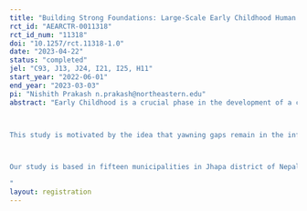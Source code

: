```yaml
---
title: "Building Strong Foundations: Large-Scale Early Childhood Human Capital Formation in Nepal"
rct_id: "AEARCTR-0011318"
rct_id_num: "11318"
doi: "10.1257/rct.11318-1.0"
date: "2023-04-22"
status: "completed"
jel: "C93, J13, J24, I21, I25, H11"
start_year: "2022-06-01"
end_year: "2023-03-03"
pi: "Nishith Prakash n.prakash@northeastern.edu"
abstract: "Early Childhood is a crucial phase in the development of a child. Approximately 200 million children under the age of five years in developing nations have development deficits (Engle et al. 2007).  Doepke et al. (2019) argues that these development deficits may pass on to the next generation, creating a vicious poverty trap. These early deficits may take the form of stunting or malnutrition, as well as the form of lags in cognitive and non-cognitive behaviors. Since early interaction with parents and teachers are important determinants of cognitive and socio-emotional aspects of children (Shonkoff et al. 2000), it is important  that we study the knowledge and skill levels of parent and teachers in the developing economies to improve the nature of interaction between children and their surroundings.

This study is motivated by the idea that yawning gaps remain in the information levels of Early Childhood Development (henceforth, ECD) teachers, and parents, in the developing countries, on the importance of early childhood, especially in the marginalized communities. We intervene at two levels. First, we train the teacher in the ECD classroom on the best practices of early childhood in the treatment arm. Second, we provide an information nudge on these best practices to the primary caregivers of our sample students in the treatment group.  By primary caregiver, we mean the parent or guardian who spends the most time with the child in our sample. As part of our intervention, we successfully conduct twenty sessions for caregivers of kids in our sample over a period of six months. These sessions are led by the trained professionals (either teachers or facilitators) covering a range of topics in early childhood development including stimulation, hygiene, nutrition, disability, etc., and were designed by Seto Gurans, a pioneer non-governmental organization working in early childhood development in Nepal. We also vary the treatment by supplementing the trained teacher with contract licensing of trained helpers, in-classroom and out-classroom.

Our study is based in fifteen municipalities in Jhapa district of Nepal. We carried out randomization at the school level, and mapped teachers from these schools to their respective ECD sections’ kids. These kids form the sample points for our study. We have a total of 201 schools in this study with 150 belonging to the treatment, and 51 to the control. 
"
layout: registration
---
```



